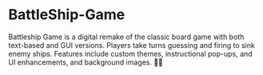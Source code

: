 # BattleShip-Game
Battleship Game is a digital remake of the classic board game with both text-based and GUI versions. Players take turns guessing and firing to sink enemy ships. Features include custom themes, instructional pop-ups, and UI enhancements, and background images. 🚢🎯
